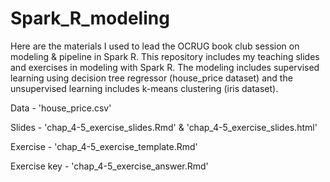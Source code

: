 # Spark_R_modeling
Here are the materials I used to lead the OCRUG book club session on modeling & pipeline in Spark R. This repository includes my teaching slides and exercises in modeling with Spark R. The modeling includes supervised learning using decision tree regressor (house_price dataset) and the unsupervised learning includes k-means clustering (iris dataset).

Data - 'house_price.csv'


Slides - 'chap_4-5_exercise_slides.Rmd' & 'chap_4-5_exercise_slides.html'


Exercise - 'chap_4-5_exercise_template.Rmd'


Exercise key - 'chap_4-5_exercise_answer.Rmd'


